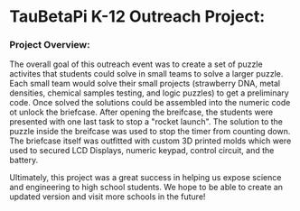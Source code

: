 # TauBetaPi K-12 Outreach Project:

### Project Overview:

The overall goal of this outreach event was to create a set of puzzle activites that students could solve in small teams to solve a larger puzzle. Each small team would solve their small projects (strawberry DNA, metal densities, chemical samples testing, and logic puzzles) to get a preliminary code. Once solved the solutions could be assembled into the numeric code ot unlock the briefcase. After opening the breifcase, the students were presented with one last task to stop a "rocket launch". The solution to the puzzle inside the breifcase was used to stop the timer from counting down. The briefcase itself was outfitted with custom 3D printed molds which were used to secured LCD Displays, numeric keypad, control circuit, and the battery. 

Ultimately, this project was a great success in helping us expose science and engineering to high school students. We hope to be able to create an updated version and visit more schools in the future!


